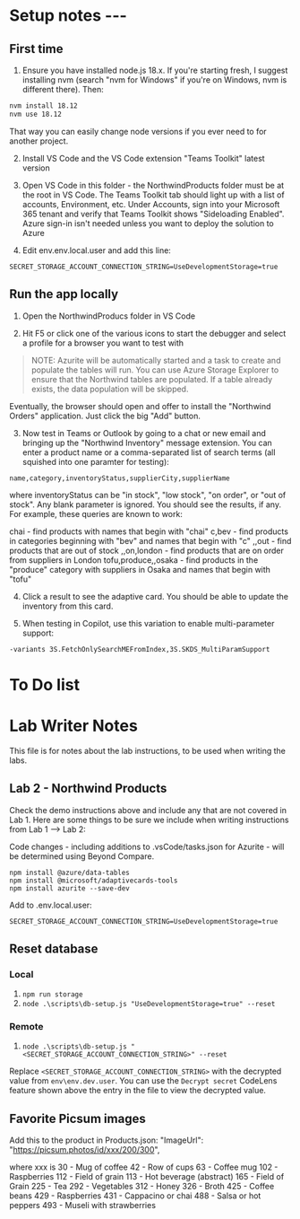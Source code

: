 # Setup notes ---

## First time

1. Ensure you have installed node.js 18.x. If you're starting fresh, I suggest installing nvm (search "nvm for Windows" if you're on Windows, nvm is different there).
Then:

~~~sh
nvm install 18.12
nvm use 18.12
~~~

That way you can easily change node versions if you ever need to for another project.

2. Install VS Code and the VS Code extension "Teams Toolkit" latest version

3. Open VS Code in this folder - the NorthwindProducts folder must be at the root in VS Code.
The Teams Toolkit tab should light up with a list of accounts, Environment, etc.
Under Accounts, sign into your Microsoft 365 tenant and verify that Teams Toolkit shows "Sideloading Enabled".
Azure sign-in isn't needed unless you want to deploy the solution to Azure

4. Edit env\.env.local.user and add this line:

~~~text
SECRET_STORAGE_ACCOUNT_CONNECTION_STRING=UseDevelopmentStorage=true
~~~

## Run the app locally

1. Open the NorthwindProducs folder in VS Code

2. Hit F5 or click one of the various icons to start the debugger and select a profile for a browser you want to test with

> NOTE: Azurite will be automatically started and a task to create and populate the tables will run. You can use Azure Storage Explorer to ensure that the Northwind tables are populated. If a table already exists, the data population will be skipped.

Eventually, the browser should open and offer to install the "Northwind Orders" application. Just click the big "Add" button.

3. Now test in Teams or Outlook by going to a chat or new email and bringing up the "Northwind Inventory" message extension.
You can enter a product name or a comma-separated list of search terms (all squished into one paramter for testing):

~~~text
name,category,inventoryStatus,supplierCity,supplierName
~~~

where inventoryStatus can be "in stock", "low stock", "on order", or "out of stock". Any blank parameter is ignored.
You should see the results, if any. For example, these queries are known to work:

   chai - find products with names that begin with "chai"
   c,bev - find products in categories beginning with "bev" and names that begin with "c"
   ,,out - find products that are out of stock
   ,,on,london - find products that are on order from suppliers in London
   tofu,produce,,osaka - find products in the "produce" category with suppliers in Osaka and names that begin with "tofu"

4. Click a result to see the adaptive card. You should be able to update the inventory from this card.

5. When testing in Copilot, use this variation to enable multi-parameter support:

~~~text
-variants 3S.FetchOnlySearchMEFromIndex,3S.SKDS_MultiParamSupport
~~~

# To Do list



# Lab Writer Notes

This file is for notes about the lab instructions, to be used when writing the labs.

## Lab 2 - Northwind Products

Check the demo instructions above and include any that are not covered in Lab 1.
Here are some things to be sure we include when writing instructions from Lab 1 --> Lab 2:

Code changes - including additions to .vsCode/tasks.json for Azurite - will be determined using Beyond Compare.

```shell
npm install @azure/data-tables
npm install @microsoft/adaptivecards-tools
npm install azurite --save-dev
```

Add to .env.local.user:

~~~text
SECRET_STORAGE_ACCOUNT_CONNECTION_STRING=UseDevelopmentStorage=true
~~~

## Reset database

### Local

1. `npm run storage`
2. `node .\scripts\db-setup.js "UseDevelopmentStorage=true" --reset`

### Remote

1. `node .\scripts\db-setup.js "<SECRET_STORAGE_ACCOUNT_CONNECTION_STRING>" --reset`

Replace `<SECRET_STORAGE_ACCOUNT_CONNECTION_STRING>` with the decrypted value from `env\env.dev.user`. You can use the `Decrypt secret` CodeLens feature shown above the entry in the file to view the decrypted value.

## Favorite Picsum images

Add this to the product in Products.json:
"ImageUrl": "https://picsum.photos/id/xxx/200/300",

where xxx is
30 - Mug of coffee
42 - Row of cups
63 - Coffee mug
102 - Raspberries
112 - Field of grain
113 - Hot beverage (abstract)
165 - Field of Grain
225 - Tea
292 - Vegetables
312 - Honey
326 - Broth
425 - Coffee beans
429 - Raspberries
431 - Cappacino or chai
488 - Salsa or hot peppers
493 - Museli with strawberries

